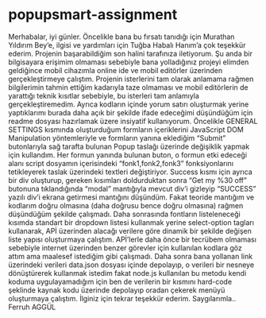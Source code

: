# popupsmart-assignment
Merhabalar, iyi günler.
Öncelikle bana bu fırsatı tanıdığı için Murathan Yıldırım Bey’e, ilgisi ve yardımları için Tuğba Habalı Hanım’a çok teşekkür ederim. Projenin başarabildiğim son halini tarafınıza iletiyorum. 
Şu anda bir bilgisayara erişimim olmaması sebebiyle bana yolladığınız projeyi elimden geldiğince mobil cihazımla online ide ve mobil editörler üzerinden gerçekleştirmeye çalıştım. Projenin isterlerini tam olarak anlamama rağmen bilgilerimin tahmin ettiğim kadarıyla taze olmaması ve mobil editörlerin de yarattığı teknik kısıtlar sebebiyle, bu isterleri tam anlamıyla gerçekleştiremedim. Ayrıca kodların içinde yorum satırı oluşturmak yerine yaptıklarımı burada daha açık bir şekilde ifade edeceğimi düşündüğüm için readme dosyası hazırlamak üzere insiyatif kullanıyorum.
Öncelikle GENERAL SETTINGS kısmında oluşturduğum formların içeriklerini JavaScript DOM Manipulation yöntemleriyle ve formların yanına eklediğim “Submit” butonlarıyla sağ tarafta bulunan Popup taslağı üzerinde değişiklik yapmak için kullandım. Her formun yanında bulunan buton, o formun etki edeceği alanı script dosyamın içerisindeki “fonk1,fonk2,fonk3” fonksiyonlarını tetikleyerek taslak üzerindeki textleri değiştiriyor.
Success kısmı için ayrıca bir div oluşturup, gereken kısımları doldurduktan sonra “Get my %30 off” butonuna tıklandığında “modal” mantığıyla mevcut div’i gizleyip “SUCCESS” yazılı div’i ekrana getirmesi mantığını düşündüm. Fakat teoride mantığım ve kodlarım doğru olmasına (daha doğrusu bence doğru olmasına) rağmen düşündüğüm şekilde çalışmadı.
Daha sonrasında fontların listeleneceği kısımda standart bir dropdown listesi kullanmak yerine select-option tagları kullanarak, APİ üzerinden alacağı verilere göre dinamik bir şekilde değişen liste yapısı oluşturmaya çalıştım. APİ’lerle daha önce bir tecrübem olmaması sebebiyle internet üzerinden benzer görevler için kullanılan kodlara göz attım ama maalesef istediğim gibi çalışmadı. Daha sonra bana yollanan link üzerindeki verileri data.json dosyası içinde depolayıp, o verileri bir  nesneye dönüştürerek kullanmak istedim fakat node.js kullanılan bu metodu kendi koduma uygulayamadığım için ben de verilerin bir kısmını hard-code şeklinde kaynak kodu üzerinde depolayıp oradan çekerek menüyü oluşturmaya çalıştım. 
İlginiz için tekrar teşekkür ederim.
Saygılarımla..
Ferruh AGGÜL
